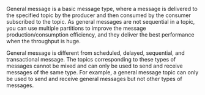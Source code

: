 General message is a basic message type, where a message is delivered to the specified topic by the producer and then consumed by the consumer subscribed to the topic. As general messages are not sequential in a topic, you can use multiple partitions to improve the message production/consumption efficiency, and they deliver the best performance when the throughput is huge.

General message is different from scheduled, delayed, sequential, and transactional message. The topics corresponding to these types of messages cannot be mixed and can only be used to send and receive messages of the same type. For example, a general message topic can only be used to send and receive general messages but not other types of messages.

